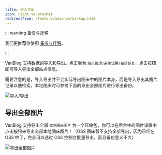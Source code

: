 ```yaml
---
title: 导入导出
icon: right-to-bracket
redirectFrom: /feature/advance/backup.html
---
```


::: warning 备份与迁移

我们更推荐你使用 [备份与迁移](../guide/backup.md)。

:::

VanBlog 支持数据的导入和导出。点击后台 `站点管理/系统设置/备份恢复`，点击按钮即可导入导出全部站点信息。

需要注意的是，导入导出并不会实际导出图床中的图片本身，而是导入导出其图片记录以便检索。本地图床时可参考下面的导出全部图片进行导出备份。

![导入/导出](https://www.mereith.com/static/img/917addce2307bc0e470883de035472f5.clipboard-2022-09-01.png)

## 导出全部图片

VanBlog 支持导出全部 `本地图床图片` 为一个压缩包，你可以在后台中的图片设置中点击按钮来导出全部本地图床图片！（OSS 图床暂不支持全部导出，因为已经在 OSS 中了，完全可以通过 OSS 控制台批量导出，而且备份意义不大）

![导出全部图片](https://www.mereith.com/static/img/dd5f0f0a1ff61a1a5d22c09fcaa8178c.clipboard-2022-09-01.png)
